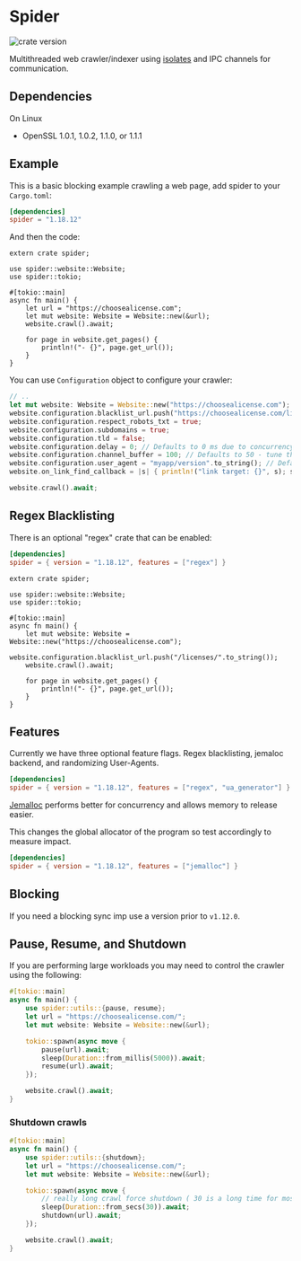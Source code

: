 # Spider

![crate version](https://img.shields.io/crates/v/spider.svg)

Multithreaded web crawler/indexer using [isolates](https://research.cs.wisc.edu/areas/os/Seminar/schedules/papers/Deconstructing_Process_Isolation_final.pdf) and IPC channels for communication.

## Dependencies

On Linux

- OpenSSL 1.0.1, 1.0.2, 1.1.0, or 1.1.1

## Example

This is a basic blocking example crawling a web page, add spider to your `Cargo.toml`:

```toml
[dependencies]
spider = "1.18.12"
```

And then the code:

```rust,no_run
extern crate spider;

use spider::website::Website;
use spider::tokio;

#[tokio::main]
async fn main() {
    let url = "https://choosealicense.com";
    let mut website: Website = Website::new(&url);
    website.crawl().await;

    for page in website.get_pages() {
        println!("- {}", page.get_url());
    }
}
```

You can use `Configuration` object to configure your crawler:

```rust
// ..
let mut website: Website = Website::new("https://choosealicense.com");
website.configuration.blacklist_url.push("https://choosealicense.com/licenses/".to_string());
website.configuration.respect_robots_txt = true;
website.configuration.subdomains = true;
website.configuration.tld = false;
website.configuration.delay = 0; // Defaults to 0 ms due to concurrency handling
website.configuration.channel_buffer = 100; // Defaults to 50 - tune this depending on on_link_find_callback
website.configuration.user_agent = "myapp/version".to_string(); // Defaults to spider/x.y.z, where x.y.z is the library version
website.on_link_find_callback = |s| { println!("link target: {}", s); s }; // Callback to run on each link find

website.crawl().await;
```

## Regex Blacklisting

There is an optional "regex" crate that can be enabled:

```toml
[dependencies]
spider = { version = "1.18.12", features = ["regex"] }
```

```rust,no_run
extern crate spider;

use spider::website::Website;
use spider::tokio;

#[tokio::main]
async fn main() {
    let mut website: Website = Website::new("https://choosealicense.com");
    website.configuration.blacklist_url.push("/licenses/".to_string());
    website.crawl().await;

    for page in website.get_pages() {
        println!("- {}", page.get_url());
    }
}
```

## Features

Currently we have three optional feature flags. Regex blacklisting, jemaloc backend, and randomizing User-Agents.

```toml
[dependencies]
spider = { version = "1.18.12", features = ["regex", "ua_generator"] }
```

[Jemalloc](https://github.com/jemalloc/jemalloc) performs better for concurrency and allows memory to release easier.

This changes the global allocator of the program so test accordingly to measure impact.

```toml
[dependencies]
spider = { version = "1.18.12", features = ["jemalloc"] }
```

## Blocking

If you need a blocking sync imp use a version prior to `v1.12.0`.

## Pause, Resume, and Shutdown

If you are performing large workloads you may need to control the crawler using the following:

```rust
#[tokio::main]
async fn main() {
    use spider::utils::{pause, resume};
    let url = "https://choosealicense.com/";
    let mut website: Website = Website::new(&url);

    tokio::spawn(async move {
        pause(url).await;
        sleep(Duration::from_millis(5000)).await;
        resume(url).await;
    });

    website.crawl().await;
}
```

### Shutdown crawls

```rust
#[tokio::main]
async fn main() {
    use spider::utils::{shutdown};
    let url = "https://choosealicense.com/";
    let mut website: Website = Website::new(&url);

    tokio::spawn(async move {
        // really long crawl force shutdown ( 30 is a long time for most websites )
        sleep(Duration::from_secs(30)).await;
        shutdown(url).await;
    });

    website.crawl().await;
}
```
